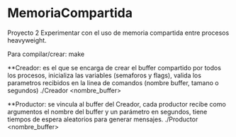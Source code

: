 # MemoriaCompartida
Proyecto 2
Experimentar  con  el  uso de  memoria  compartida  entre  procesos heavyweight. 

Para compilar/crear: 
	make

**Creador: es el que se encarga de crear el buffer compartido por todos los procesos,
inicializa las variables (semaforos y flags), valida los parametros recibidos en la linea de comandos (nombre buffer, tamano o segundos)
./Creador <nombre_buffer> <tamano>

**Productor: se vincula al  buffer del Creador, cada productor recibe como argumentos el nombre del buffer y un parámetro en segundos, tiene tiempos de espera aleatorios para generar mensajes.
./Productor <nombre_buffer> <segundos>
